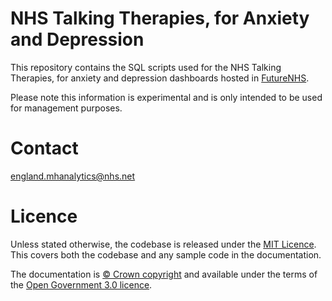 # NHS Talking Therapies, for Anxiety and Depression
This repository contains the SQL scripts used for the NHS Talking Therapies, for anxiety and depression dashboards hosted in [FutureNHS](https://future.nhs.uk/NHSTalkingTherapies/view?objectID=21443472).

Please note this information is experimental and is only intended to be used for management purposes.

# Contact
england.mhanalytics@nhs.net

# Licence

Unless stated otherwise, the codebase is released under the [MIT Licence](https://github.com/nhsengland/Talking-Therapies/blob/main/LICENCE). This covers both the codebase and any sample code in the documentation.

The documentation is [© Crown copyright](https://www.nationalarchives.gov.uk/information-management/re-using-public-sector-information/uk-government-licensing-framework/crown-copyright/) and available under the terms of the [Open Government 3.0 licence](https://www.nationalarchives.gov.uk/doc/open-government-licence/version/3/).
